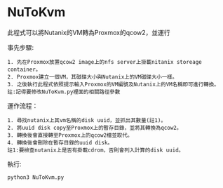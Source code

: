 # NuToKvm
此程式可以將Nutanix的VM轉為Proxmox的qcow2，並運行  

事先步驟:

    1. 先在Proxmox放置qcow2 image上的nfs server上掛載nitanix storeage container。
    2. Proxmox建立一個VM，其磁碟大小與Nutanix上的VM磁碟大小一樣。
    3. 之後執行此程式依照提示輸入Proxmox的VM編號及Nutanix上的VM名稱即可進行轉換。  
    註:記得要修改NuToKvm.py裡面的相關路徑參數
    
運作流程：  

    1. 尋找nutanix上其vm名稱的disk uuid，並抓出其數量(註1)。  
    2. 將uuid disk copy至Proxmox上的暫存目錄，並將其轉換為qcow2。 
    3. 轉換後會直接轉至Proxmox上的qcow2檔並取代。 
    4. 轉換後會刪除在暫存目錄的uuid disk。
    註1:要檢查nutanix上是否有掛載cdrom，否則會列入計算的disk uuid。
   
執行:  

    python3 NuToKvm.py 
   
    
 
